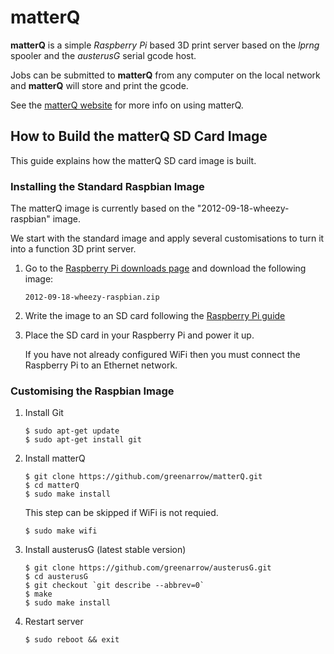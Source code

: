 # matterQ

**matterQ** is a simple *Raspberry Pi* based 3D print server based on the
*lprng* spooler and the *austerusG* serial gcode host.

Jobs can be submitted to **matterQ** from any computer on the local network
and **matterQ** will store and print the gcode.

See the [matterQ website](http://matterq.org) for more info on using matterQ.

## How to Build the matterQ SD Card Image

This guide explains how the matterQ SD card image is built.

### Installing the Standard Raspbian Image

The matterQ image is currently based on the "2012-09-18-wheezy-raspbian" image.

We start with the standard image and apply several customisations to turn it
into a function 3D print server.

1.  Go to the
    [Raspberry Pi downloads page](http://www.raspberrypi.org/downloads)
    and download the following image:
 
        2012-09-18-wheezy-raspbian.zip

3.  Write the image to an SD card following the
    [Raspberry Pi guide](http://elinux.org/RPi_Easy_SD_Card_Setup)

4.  Place the SD card in your Raspberry Pi and power it up.

    If you have not already configured WiFi then you must connect the
    Raspberry Pi to an Ethernet network.


### Customising the Raspbian Image

1.  Install Git

        $ sudo apt-get update
        $ sudo apt-get install git

2.  Install matterQ

        $ git clone https://github.com/greenarrow/matterQ.git
        $ cd matterQ
        $ sudo make install

    This step can be skipped if WiFi is not requied.

        $ sudo make wifi

3.  Install austerusG (latest stable version)

        $ git clone https://github.com/greenarrow/austerusG.git
        $ cd austerusG
        $ git checkout `git describe --abbrev=0`
        $ make
        $ sudo make install

5.  Restart server

        $ sudo reboot && exit
